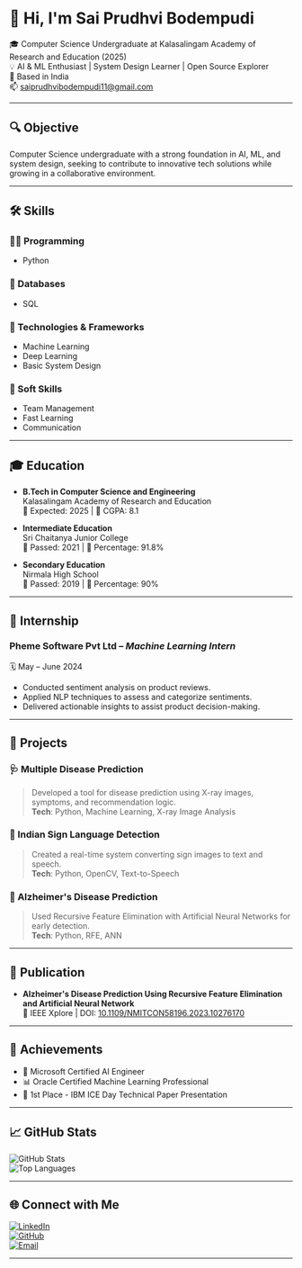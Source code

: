 # 👋 Hi, I'm Sai Prudhvi Bodempudi

🎓 Computer Science Undergraduate at Kalasalingam Academy of Research and Education (2025)  
💡 AI & ML Enthusiast | System Design Learner | Open Source Explorer  
📍 Based in India  
📫 saiprudhvibodempudi11@gmail.com

---

## 🔍 Objective
Computer Science undergraduate with a strong foundation in AI, ML, and system design, seeking to contribute to innovative tech solutions while growing in a collaborative environment.

---

## 🛠️ Skills

### 👨‍💻 Programming
- Python

### 💾 Databases
- SQL

### 🚀 Technologies & Frameworks
- Machine Learning
- Deep Learning
- Basic System Design

### 🧠 Soft Skills
- Team Management
- Fast Learning
- Communication

---

## 🎓 Education

- **B.Tech in Computer Science and Engineering**  
  Kalasalingam Academy of Research and Education  
  📅 Expected: 2025 | 🎯 CGPA: 8.1

- **Intermediate Education**  
  Sri Chaitanya Junior College  
  📅 Passed: 2021 | 🎯 Percentage: 91.8%

- **Secondary Education**  
  Nirmala High School  
  📅 Passed: 2019 | 🎯 Percentage: 90%

---

## 💼 Internship

### Pheme Software Pvt Ltd – *Machine Learning Intern*  
🗓️ May – June 2024  
- Conducted sentiment analysis on product reviews.
- Applied NLP techniques to assess and categorize sentiments.
- Delivered actionable insights to assist product decision-making.

---

## 🚀 Projects

### 🩺 Multiple Disease Prediction
> Developed a tool for disease prediction using X-ray images, symptoms, and recommendation logic.  
**Tech**: Python, Machine Learning, X-ray Image Analysis

### 🧏 Indian Sign Language Detection
> Created a real-time system converting sign images to text and speech.  
**Tech**: Python, OpenCV, Text-to-Speech

### 🧠 Alzheimer's Disease Prediction
> Used Recursive Feature Elimination with Artificial Neural Networks for early detection.  
**Tech**: Python, RFE, ANN

---

## 📄 Publication

- **Alzheimer's Disease Prediction Using Recursive Feature Elimination and Artificial Neural Network**  
  📘 IEEE Xplore | DOI: [10.1109/NMITCON58196.2023.10276170](https://doi.org/10.1109/NMITCON58196.2023.10276170)

---

## 🏅 Achievements

- 🧠 Microsoft Certified AI Engineer  
- 📊 Oracle Certified Machine Learning Professional  
- 🥇 1st Place - IBM ICE Day Technical Paper Presentation  

---

## 📈 GitHub Stats

![GitHub Stats](https://github-readme-stats.vercel.app/api?username=saiprudhvi01&show_icons=true&theme=dracula)  
![Top Languages](https://github-readme-stats.vercel.app/api/top-langs/?username=saiprudhvi01&layout=compact&theme=tokyonight)

---

## 🌐 Connect with Me

[![LinkedIn](https://img.shields.io/badge/LinkedIn-blue?style=for-the-badge&logo=linkedin)](https://linkedin.com/in/saiprudhvi-bodempudi11)  
[![GitHub](https://img.shields.io/badge/GitHub-grey?style=for-the-badge&logo=github)](https://github.com/saiprudhvi01)  
[![Email](https://img.shields.io/badge/Gmail-red?style=for-the-badge&logo=gmail)](mailto:saiprudhvibodempudi11@gmail.com)

---
